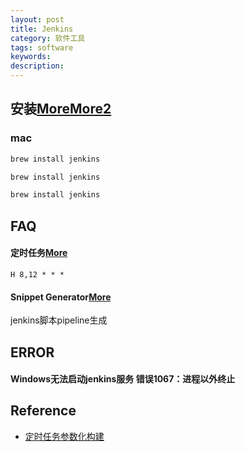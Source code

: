 ```yaml
---
layout: post
title: Jenkins
category: 软件工具
tags: software
keywords: 
description: 
---
```


## 安装[More](https://www.cnblogs.com/wuhl-89/p/10154798.html)[More2](https://qxf2.com/blog/jenkins-python/)

### mac

```python
brew install jenkins
```


```c++
brew install jenkins
```


```c#
brew install jenkins
```

## FAQ


#### 定时任务[More](https://www.jianshu.com/p/ff31b08dadfe)

```
H 8,12 * * *
```


#### Snippet Generator[More](https://www.jenkins.io/doc/book/pipeline/getting-started/#snippet-generator)

jenkins脚本pipeline生成

## ERROR

#### Windows无法启动jenkins服务 错误1067：进程以外终止

## Reference

* [定时任务参数化构建](https://github.com/jwmach1/parameterized-scheduler)
